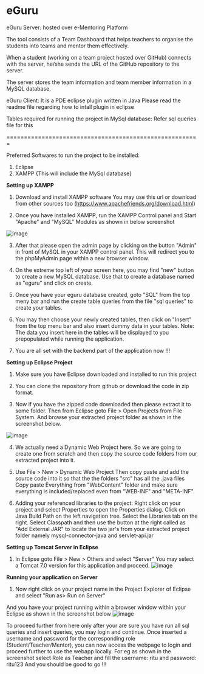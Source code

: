 # eGuru

eGuru Server: hosted over e-Mentoring Platform

The tool consists of a Team Dashboard that helps teachers to organise the students into teams and mentor them effectively.

When a student (working on a team project hosted over GitHub) connects with the server, he/she sends the URL of the GitHub repository to the server. 

The server stores the team information and team member information in a MySQL database.


eGuru Client: It is a PDE eclipse plugin written in Java
Please read the readme file regarding how to intall plugin in eclipse

Tables required for running the project in MySql database:
Refer sql queries file for this

=======================================================

Preferred Softwares to run the project to be installed:
1. Eclipse
2. XAMPP {This will include the MySql database}


**Setting up XAMPP**
1. Download and install XAMPP software
You may use this url or download from other sources too (https://www.apachefriends.org/download.html)

2. Once you have installed XAMPP, run the XAMPP Control panel and Start "Apache" and "MySQL" Modules as shown in below screenshot

![image](https://user-images.githubusercontent.com/37172062/123421749-e4043580-d5da-11eb-8ae8-fb8081f72068.png)

3. After that please open the admin page by clicking on the button "Admin" in front of MySQL in your XAMPP control panel.
   This will redirect you to the phpMyAdmin page within a new browser window.

4. On the extreme top left of your screen here, you may find "new" button to create a new MySQL database.
   Use that to create a database named as "eguru" and click on create.
   
5. Once you have your eguru database created, goto "SQL" from the top meny bar and run the create table queries from the file "sql queries" to create your tables.

6. You may then choose your newly created tables, then click on "Insert" from the top menu bar and also insert dummy data in your tables.
   Note: The data you insert here in the tables will be displayed to you prepopulated while running the application.

7. You are all set with the backend part of the application now !!!

**Setting up Eclipse Project**
1. Make sure you have Eclipse downloaded and installed to run this project

2. You can clone the repository from github or download the code in zip format.

3. Now if you have the zipped code downloaded then please extract it to some folder. Then from Eclipse goto File > Open Projects from File System.
   And browse your extracted project folder as shown in the screenshot below.

![image](https://user-images.githubusercontent.com/37172062/123423971-d603e400-d5dd-11eb-884a-73a7a42effd4.png)

4. We actually need a Dynamic Web Project here. So we are going to create one from scratch and then copy the source code folders from our extracted project into it.

5. Use File > New > Dynamic Web Project
   Then copy paste and add the source code into it so that the the folders "src" has all the .java files
   Copy paste Everything from "WebContent" folder and make sure everything is included/replaced even from "WEB-INF" and "META-INF".
   
6. Adding your referenced libraries to the project:
   Right click on your project and select Properties to open the Properties dialog.
   Click on Java Build Path on the left navigation tree.
   Select the Libraries tab on the right.
   Select Classpath and then use the button at the right called as "Add External JAR" to locate the two jar's from your extracted project folder namely mysql-connector-java and servlet-api.jar

**Setting up Tomcat Server in Eclipse**
1. In Eclipse goto File > New > Others and select "Server"
   You may select a Tomcat 7.0 version for this application and proceed.
   ![image](https://user-images.githubusercontent.com/37172062/123424743-df418080-d5de-11eb-8222-47eb23f01b5e.png)

**Running your application on Server**
1. Now right click on your project name in the Project Explorer of Eclipse and select "Run as> Run on Server" 

And you have your project running within a browser window within your Eclipse as shown in the screenshot below
![image](https://user-images.githubusercontent.com/37172062/123432232-c8535c00-d5e7-11eb-9e28-1c5420ed0dd2.png)


To proceed further from here only after your are sure you have run all sql queries and insert queries, you may login and continue.
Once inserted a username and password for the corresponding role (Student/Teacher/Mentor), you can now access the webpage to login and proceed further to use the webapp locally.
For eg as shown in the screenshot select Role as Teacher and fill the username: ritu and password: ritu123
And you should be good to go !!!
   
  
